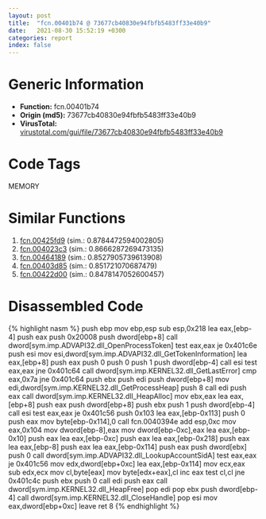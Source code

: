 ```yaml
---
layout: post
title:  "fcn.00401b74 @ 73677cb40830e94fbfb5483ff33e40b9"
date:   2021-08-30 15:52:19 +0300
categories: report
index: false
---
```


# Generic Information
- **Function:** fcn.00401b74
- **Origin (md5):** 73677cb40830e94fbfb5483ff33e40b9
- **VirusTotal:** [virustotal.com/gui/file/73677cb40830e94fbfb5483ff33e40b9][virustotal_ref]

# Code Tags
<span class="tag" id="MEMORY">MEMORY</span>


# Similar Functions

1. [fcn.00425fd9][similar_1_ref] (sim.: 0.8784472594002805)
2. [fcn.004023c3][similar_2_ref] (sim.: 0.8666287269473135)
3. [fcn.00464189][similar_3_ref] (sim.: 0.8527905739613908)
4. [fcn.00403d85][similar_4_ref] (sim.: 0.851721070687479)
5. [fcn.00422d00][similar_5_ref] (sim.: 0.8478147052600457)


# Disassembled Code

{% highlight nasm %}
push ebp
mov ebp,esp
sub esp,0x218
lea eax,[ebp-4]
push eax
push 0x20008
push dword[ebp+8]
call dword[sym.imp.ADVAPI32.dll_OpenProcessToken]
test eax,eax
je 0x401c6e
push esi
mov esi,dword[sym.imp.ADVAPI32.dll_GetTokenInformation]
lea eax,[ebp+8]
push eax
push 0
push 0
push 1
push dword[ebp-4]
call esi
test eax,eax
jne 0x401c64
call dword[sym.imp.KERNEL32.dll_GetLastError]
cmp eax,0x7a
jne 0x401c64
push ebx
push edi
push dword[ebp+8]
mov edi,dword[sym.imp.KERNEL32.dll_GetProcessHeap]
push 8
call edi
push eax
call dword[sym.imp.KERNEL32.dll_HeapAlloc]
mov ebx,eax
lea eax,[ebp+8]
push eax
push dword[ebp+8]
push ebx
push 1
push dword[ebp-4]
call esi
test eax,eax
je 0x401c56
push 0x103
lea eax,[ebp-0x113]
push 0
push eax
mov byte[ebp-0x114],0
call fcn.0040394e
add esp,0xc
mov eax,0x104
mov dword[ebp-8],eax
mov dword[ebp-0xc],eax
lea eax,[ebp-0x10]
push eax
lea eax,[ebp-0xc]
push eax
lea eax,[ebp-0x218]
push eax
lea eax,[ebp-8]
push eax
lea eax,[ebp-0x114]
push eax
push dword[ebx]
push 0
call dword[sym.imp.ADVAPI32.dll_LookupAccountSidA]
test eax,eax
je 0x401c56
mov edx,dword[ebp+0xc]
lea eax,[ebp-0x114]
mov ecx,eax
sub edx,ecx
mov cl,byte[eax]
mov byte[edx+eax],cl
inc eax
test cl,cl
jne 0x401c4c
push ebx
push 0
call edi
push eax
call dword[sym.imp.KERNEL32.dll_HeapFree]
pop edi
pop ebx
push dword[ebp-4]
call dword[sym.imp.KERNEL32.dll_CloseHandle]
pop esi
mov eax,dword[ebp+0xc]
leave
ret 8
{% endhighlight %}


[similar_1_ref]: /report/fcn.00425fd9@ba5ec83721de3ca10b3c9583f3b2c6a1
[similar_2_ref]: /report/fcn.004023c3@e16f74a2849182d98050864255e902f8
[similar_3_ref]: /report/fcn.00464189@d96761eb00d2d97e2b6f5ffffed0b46a
[similar_4_ref]: /report/fcn.00403d85@73677cb40830e94fbfb5483ff33e40b9
[similar_5_ref]: /report/fcn.00422d00@44e1ffcf4e71f4505c09d520fd75f1e4
[virustotal_ref]: https://www.virustotal.com/gui/file/73677cb40830e94fbfb5483ff33e40b9